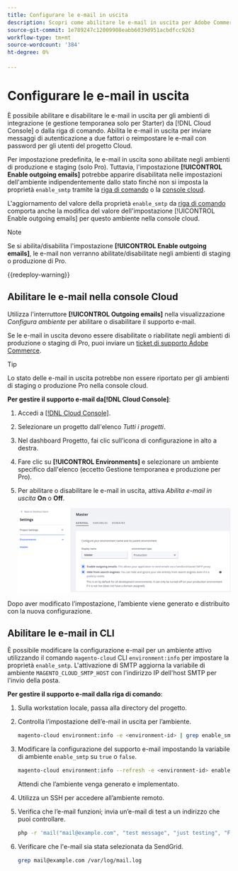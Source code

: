 ```yaml
---
title: Configurare le e-mail in uscita
description: Scopri come abilitare le e-mail in uscita per Adobe Commerce sull’infrastruttura cloud.
source-git-commit: 1e789247c12009908eabb6039d951acbdfcc9263
workflow-type: tm+mt
source-wordcount: '384'
ht-degree: 0%

---
```


# Configurare le e-mail in uscita

È possibile abilitare e disabilitare le e-mail in uscita per gli ambienti di integrazione (e gestione temporanea solo per Starter) da [!DNL Cloud Console] o dalla riga di comando. Abilita le e-mail in uscita per inviare messaggi di autenticazione a due fattori o reimpostare le e-mail con password per gli utenti del progetto Cloud.

Per impostazione predefinita, le e-mail in uscita sono abilitate negli ambienti di produzione e staging (solo Pro). Tuttavia, l&#39;impostazione **[!UICONTROL Enable outgoing emails]** potrebbe apparire disabilitata nelle impostazioni dell&#39;ambiente indipendentemente dallo stato finché non si imposta la proprietà `enable_smtp` tramite la [riga di comando](#enable-emails-in-the-cli) o la [console cloud](outgoing-emails.md#enable-emails-in-the-cloud-console).

L&#39;aggiornamento del valore della proprietà `enable_smtp` da [riga di comando](#enable-emails-in-the-cli) comporta anche la modifica del valore dell&#39;impostazione [!UICONTROL Enable outgoing emails] per questo ambiente nella console cloud.

>[!NOTE]
>
>Se si abilita/disabilita l&#39;impostazione **[!UICONTROL Enable outgoing emails]**, le e-mail non verranno abilitate/disabilitate negli ambienti di staging o produzione di Pro.

{{redeploy-warning}}

## Abilitare le e-mail nella console Cloud

Utilizza l&#39;interruttore **[!UICONTROL Outgoing emails]** nella visualizzazione _Configura ambiente_ per abilitare o disabilitare il supporto e-mail.

Se le e-mail in uscita devono essere disabilitate o riabilitate negli ambienti di produzione o staging di Pro, puoi inviare un [ticket di supporto Adobe Commerce](https://experienceleague.adobe.com/en/docs/commerce-knowledge-base/kb/help-center-guide/magento-help-center-user-guide).

>[!TIP]
>
>Lo stato delle e-mail in uscita potrebbe non essere riportato per gli ambienti di staging o produzione Pro nella console cloud.

**Per gestire il supporto e-mail da[!DNL Cloud Console]**:

1. Accedi a [[!DNL Cloud Console]](https://console.adobecommerce.com).
1. Selezionare un progetto dall&#39;elenco _Tutti i progetti_.
1. Nel dashboard Progetto, fai clic sull’icona di configurazione in alto a destra.
1. Fare clic su **[!UICONTROL Environments]** e selezionare un ambiente specifico dall&#39;elenco (eccetto Gestione temporanea e produzione per Pro).
1. Per abilitare o disabilitare le e-mail in uscita, attiva _Abilita e-mail in uscita_ **On** o **Off**.

   ![Abilita configurazione posta elettronica in uscita](../../assets/outgoing-emails.png)

Dopo aver modificato l’impostazione, l’ambiente viene generato e distribuito con la nuova configurazione.

## Abilitare le e-mail in CLI

È possibile modificare la configurazione e-mail per un ambiente attivo utilizzando il comando `magento-cloud` CLI `environment:info` per impostare la proprietà `enable_smtp`. L&#39;attivazione di SMTP aggiorna la variabile di ambiente `MAGENTO_CLOUD_SMTP_HOST` con l&#39;indirizzo IP dell&#39;host SMTP per l&#39;invio della posta.

**Per gestire il supporto e-mail dalla riga di comando**:

1. Sulla workstation locale, passa alla directory del progetto.

1. Controlla l’impostazione dell’e-mail in uscita per l’ambiente.

   ```bash
   magento-cloud environment:info -e <environment-id> | grep enable_smtp
   ```

1. Modificare la configurazione del supporto e-mail impostando la variabile di ambiente `enable_smtp` su `true` o `false`.

   ```bash
   magento-cloud environment:info --refresh -e <environment-id> enable_smtp true
   ```

   Attendi che l’ambiente venga generato e implementato.

1. Utilizza un SSH per accedere all’ambiente remoto.

1. Verifica che l’e-mail funzioni; invia un’e-mail di test a un indirizzo che puoi controllare.

   ```bash
   php -r 'mail("mail@example.com", "test message", "just testing", "From: tester@example.com");'
   ```

1. Verificare che l&#39;e-mail sia stata selezionata da SendGrid.

   ```bash
   grep mail@example.com /var/log/mail.log
   ```
